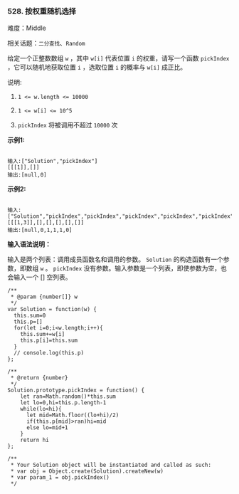 ### 528. 按权重随机选择

难度：Middle

相关话题：`二分查找`、`Random`

给定一个正整数数组 `w`  ，其中 `w[i]` 代表位置 `i` 的权重，请写一个函数 `pickIndex` ，它可以随机地获取位置 `i` ，选取位置 `i` 的概率与 `w[i]` 成正比。



说明:




1.  `1 <= w.length <= 10000` 

2.  `1 <= w[i] <= 10^5` 

3.  `pickIndex` 将被调用不超过 `10000` 次





**示例1:** 



```

输入:["Solution","pickIndex"]
[[[1]],[]]
输出:[null,0]
```


**示例2:** 



```

输入:["Solution","pickIndex","pickIndex","pickIndex","pickIndex","pickIndex"]
[[[1,3]],[],[],[],[],[]]
输出:[null,0,1,1,1,0]
```


**输入语法说明：** 



输入是两个列表：调用成员函数名和调用的参数。 `Solution` 的构造函数有一个参数，即数组 `w` 。 `pickIndex` 没有参数。输入参数是一个列表，即使参数为空，也会输入一个 [] 空列表。


```
/**
 * @param {number[]} w
 */
var Solution = function(w) {
  this.sum=0
  this.p=[]
  for(let i=0;i<w.length;i++){
    this.sum+=w[i]
    this.p[i]=this.sum
  }
  // console.log(this.p)
};

/**
 * @return {number}
 */
Solution.prototype.pickIndex = function() {
    let ran=Math.random()*this.sum
    let lo=0,hi=this.p.length-1
    while(lo<hi){
      let mid=Math.floor((lo+hi)/2)
      if(this.p[mid]>ran)hi=mid
      else lo=mid+1
    }
    return hi
};

/** 
 * Your Solution object will be instantiated and called as such:
 * var obj = Object.create(Solution).createNew(w)
 * var param_1 = obj.pickIndex()
 */
```

